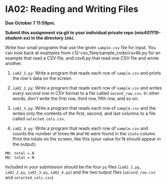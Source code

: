 
# IA02: Reading and Writing Files

**Due October 7 11:59pm.**

**Submit this assignment via git to your individual private repo (mis407f19-student-xx) in the directory `IA02`.**

Write four small programs that use the given `sample.csv` file for input. You can look back at examples from c12-csv_files/sample_code/csv4b.py for an example that read a CSV file, and csv6.py that read one CSV file and wrote another.

1. `ia02_1.py`:
Write a program that reads each row of `sample.csv` and prints the row's data on the screen.

2. `ia02_2.py`:
Write a program that reads each row of `sample.csv` and writes *every second row* in CSV format to a file called `second_row.csv`. In other words, don't write the first row, third row, fifth row, and so on.

3. `ia02_3.py`:
Write a program that reads each row of `sample.csv` and the writes only the contents of the first, second, and last columns to a file called `selected_cols.csv`.

4. `ia02_4.py`:
Write a program that reads each row of `sample.csv` and counts the number of times `MN` and `MO` were found in the `state` column. Print the totals on the screen, like this (your value for N should appear in the output):
```
MN: total = N
MO: total = N
```

Included in your submission should be the four `py` files (`ia02_1.py`, `ia02_2.py`, `ia02_3.py`, `ia02_4.py`) and the two output files (`second_row.csv` and `selected_cols.csv`)

